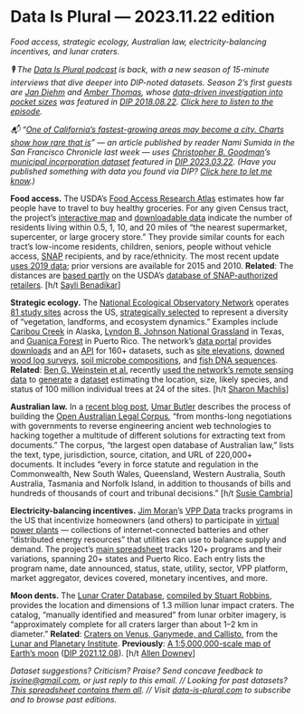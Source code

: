 Data Is Plural — 2023.11.22 edition
===================================

*Food access, strategic ecology, Australian law, electricity-balancing incentives, and lunar craters.*


*🎙 The [Data Is Plural podcast](https://podcast.data-is-plural.com/) is back, with a new season of 15-minute interviews that dive deeper into DIP-noted datasets. Season 2’s first guests are [Jan Diehm](http://jandiehmdesigns.com/) and [Amber Thomas](https://www.linkedin.com/in/amberrthomas/), whose [data-driven investigation into pocket sizes](https://pudding.cool/2018/08/pockets/) was featured in [DIP 2018.08.22](https://www.data-is-plural.com/archive/2018-08-22-edition/). [Click here to listen to the episode](https://podcast.data-is-plural.com/2159594/14011826).*


*📬 “[One of California’s fastest-growing areas may become a city. Charts show how rare that is](https://www.sfchronicle.com/projects/2023/california-new-city-rare/)” — an article published by reader Nami Sumida in the San Francisco Chronicle last week — uses [Christopher B. Goodman](https://cgoodman.com/)’s [municipal incorporation dataset](https://github.com/cbgoodman/muni-incorporation) featured in [DIP 2023.03.22](https://www.data-is-plural.com/archive/2023-03-22-edition/). (Have you published something with data you found via DIP? [Click here to let me know](https://docs.google.com/forms/d/e/1FAIpQLSdXXD5eO05w0Xa7bwG3Ppia3uzr_o3y-xDEZuWRfXbCfCu_XA/viewform).)*

 
__Food access.__ The USDA’s [Food Access Research Atlas](https://www.ers.usda.gov/data-products/food-access-research-atlas/) estimates how far people have to travel to buy healthy groceries. For any given Census tract, the project’s [interactive map](https://www.ers.usda.gov/data-products/food-access-research-atlas/go-to-the-atlas/) and [downloadable data](https://www.ers.usda.gov/data-products/food-access-research-atlas/download-the-data/) indicate the number of residents living within 0.5, 1, 10, and 20 miles of “the nearest supermarket, supercenter, or large grocery store.” They provide similar counts for each tract’s low-income residents, children, seniors, people without vehicle access, [SNAP](https://en.wikipedia.org/wiki/Supplemental_Nutrition_Assistance_Program) recipients, and by race/ethnicity. The most recent update [uses 2019 data](https://www.ers.usda.gov/amber-waves/2021/june/updated-food-access-research-atlas-now-maps-changes-in-low-income-and-low-supermarket-access-areas-in-2019/); prior versions are available for 2015 and 2010. __Related__: The distances are [based partly](https://www.ers.usda.gov/data-products/food-access-research-atlas/documentation/) on the USDA’s [database of SNAP-authorized retailers](https://www.fns.usda.gov/snap/retailer-locator). [h/t [Sayli Benadikar](https://saylibenadikar.github.io/about.html)]


__Strategic ecology.__ The [National Ecological Observatory Network](https://www.neonscience.org/) operates [81 study sites](https://www.neonscience.org/field-sites/explore-field-sites) across the US, [strategically selected](https://www.neonscience.org/field-sites/about-field-sites) to represent a diversity of “vegetation, landforms, and ecosystem dynamics.” Examples include [Caribou Creek](https://www.neonscience.org/field-sites/cari) in Alaska, [Lyndon B. Johnson National Grassland](https://www.neonscience.org/field-sites/clbj) in Texas, and [Guanica Forest](https://www.neonscience.org/field-sites/guan) in Puerto Rico. The network’s [data portal](https://www.neonscience.org/data) provides [downloads](https://data.neonscience.org/data-products/explore) and an [API](https://data.neonscience.org/data-api/) for 160+ datasets, such as [site elevations](https://data.neonscience.org/data-products/DP3.30024.001), [downed wood log surveys](https://data.neonscience.org/data-products/DP1.10010.001), [soil microbe compositions](https://data.neonscience.org/data-products/DP1.10081.001), and [fish DNA sequences](https://data.neonscience.org/data-products/DP1.20105.001). __Related__: [Ben G. Weinstein et al.](https://www.biorxiv.org/content/10.1101/2023.10.25.563626v1) recently [used the network’s remote sensing data](https://jabberwocky.weecology.org/2023/11/13/data-on-100-million-individual-trees-in-the-national-ecological-observatory-network/) to [generate](https://github.com/weecology/DeepTreeAttention/tree/species_release) a [dataset](https://zenodo.org/records/10067302) estimating the location, size, likely species, and status of 100 million individual trees at 24 of the sites. [h/t [Sharon Machlis](https://fosstodon.org/@smach@masto.machlis.com)]


__Australian law.__ In a [recent blog post](https://umarbutler.com/how-i-built-the-largest-open-database-of-australian-law/), [Umar Butler](https://umarbutler.com/) describes the process of building the [Open Australian Legal Corpus](https://huggingface.co/datasets/umarbutler/open-australian-legal-corpus), “from months-long negotiations with governments to reverse engineering ancient web technologies to hacking together a multitude of different solutions for extracting text from documents.” The corpus, “the largest open database of Australian law,” lists the text, type, jurisdiction, source, citation, and URL of 220,000+ documents. It includes “every in force statute and regulation in the Commonwealth, New South Wales, Queensland, Western Australia, South Australia, Tasmania and Norfolk Island, in addition to thousands of bills and hundreds of thousands of court and tribunal decisions.” [h/t [Susie Cambria](https://www.facebook.com/susiecambria/)]


__Electricity-balancing incentives.__ [Jim Moran](https://www.linkedin.com/in/jamesdmoran/)’s [VPP Data](https://www.vppdata.com/p/vpp-data) tracks programs in the US that incentivize homeowners (and others) to participate in [virtual power plants](https://www.energy.gov/lpo/articles/doe-releases-new-report-pathways-commercial-liftoff-virtual-power-plants) — collections of internet-connected batteries and other “distributed energy resources” that utilities can use to balance supply and demand. The project’s [main spreadsheet](https://docs.google.com/spreadsheets/d/1Y8epdlr_7npoJBwKd5A3CDpxoYaYY1xI38btHpOn2tw/edit#gid=0) tracks 120+ programs and their variations, spanning 20+ states and Puerto Rico. Each entry lists the program name, date announced, status, state, utility, sector, VPP platform, market aggregator, devices covered, monetary incentives, and more.


__Moon dents.__ The [Lunar Crater Database](https://astrogeology.usgs.gov/search/map/Moon/Research/Craters/lunar_crater_database_robbins_2018), [compiled by Stuart Robbins](https://agupubs.onlinelibrary.wiley.com/doi/10.1029/2018JE005592), provides the location and dimensions of 1.3 million lunar impact craters. The catalog, “manually identified and measured” from lunar orbiter imagery, is “approximately complete for all craters larger than about 1–2 km in diameter.” __Related__: [Craters on Venus, Ganymede, and Callisto](https://www.lpi.usra.edu/scientific-databases/), from the [Lunar and Planetary Institute](https://www.lpi.usra.edu/about/). __Previously__: [A 1:5,000,000-scale map of Earth’s moon](https://astrogeology.usgs.gov/search/map/Moon/Geology/Unified_Geologic_Map_of_the_Moon_GIS_v2) ([DIP 2021.12.08](https://www.data-is-plural.com/archive/2021-12-08-edition/)). [h/t [Allen Downey](https://www.allendowney.com/blog/2022/10/03/the-long-tail-of-disaster/)]


*Dataset suggestions? Criticism? Praise? Send concave feedback to jsvine@gmail.com, or just reply to this email. // Looking for past datasets? [This spreadsheet contains them all](https://docs.google.com/spreadsheets/d/1wZhPLMCHKJvwOkP4juclhjFgqIY8fQFMemwKL2c64vk/edit#gid=0). // Visit [data-is-plural.com](https://www.data-is-plural.com) to subscribe and to browse past editions.*

